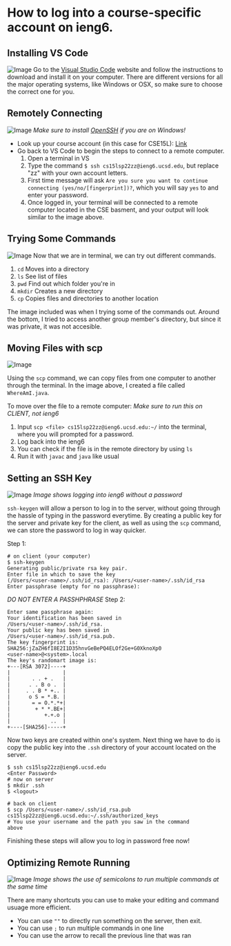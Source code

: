 # How to log into a course-specific account on ieng6. 

## Installing VS Code
![Image](sc1.png)
Go to the [Visual Studio Code](https://code.visualstudio.com/) website and follow the instructions to download and install it on your computer. There are different versions for all the major operating systems, like Windows or OSX, so make sure to choose the correct one for you.  

## Remotely Connecting
![Image](sc2.png)
*Make sure to install [OpenSSH](https://docs.microsoft.com/en-us/windows-server/administration/openssh/openssh_install_firstuse) if you are on Windows!*

* Look up your course account (in this case for CSE15L): [Link](https://sdacs.ucsd.edu/~icc/index.php)
* Go back to VS Code to begin the steps to connect to a remote computer.
  1. Open a terminal in VS
  2. Type the command `$ ssh cs15lsp22zz@ieng6.ucsd.edu`, but replace "zz" with your own account letters.
  3. First time message will ask `Are you sure you want to continue connecting (yes/no/[fingerprint])?`, which you    will say `yes` to and enter your password. 
  4. Once logged in, your terminal will be connected to a remote computer located in the CSE basment, and your output will look similar to the image above.
  
## Trying Some Commands
![Image](sc4.png) 
Now that we are in terminal, we can try out different commands. 
1. `cd` Moves into a directory
2. `ls` See list of files
3. `pwd` Find out which folder you're in
4. `mkdir` Creates a new directory
5. `cp` Copies files and directories to another location

The image included was when I trying some of the commands out. Around the bottom, I tried to access another group member's directory, but since it was private, it was not accesible. 

## Moving Files with **scp**
![Image](sc5.png)

Using the `scp` command, we can copy files from one computer to another through the terminal. In the image above, I created a file called `WhereAmI.java`.

To move over the file to a remote computer:
*Make sure to run this on CLIENT, not ieng6*
1. Input `scp <file> cs15lsp22zz@ieng6.ucsd.edu:~/` into the terminal, where you will prompted for a password.
2. Log back into the ieng6
3. You can check if the file is in the remote directory by using `ls` 
4. Run it with `javac` and `java` like usual

## Setting an SSH Key
![Image](sc6.png)
*Image shows logging into ieng6 without a password*

`ssh-keygen` will allow a person to log in to the server, without going through the hassle of typing in the password everytime. By creating a public key for the server and private key for the client, as well as using the `scp` command, we can store the password to log in way quicker.

Step 1:
```
# on client (your computer)
$ ssh-keygen
Generating public/private rsa key pair.
Enter file in which to save the key
(/Users/<user-name>/.ssh/id_rsa): /Users/<user-name>/.ssh/id_rsa
Enter passphrase (empty for no passphrase):
```

*DO NOT ENTER A PASSHPHRASE*
Step 2:
```
Enter same passphrase again:
Your identification has been saved in
/Users/<user-name>/.ssh/id_rsa.
Your public key has been saved in
/Users/<user-name>/.ssh/id_rsa.pub.
The key fingerprint is:
SHA256:jZaZH6fI8E2I1D35hnvGeBePQ4ELOf2Ge+G0XknoXp0
<user-name>@<system>.local
The key's randomart image is:
+---[RSA 3072]----+
|                 |
|       . . + .   |
|      . . B o .  |
|     . . B * +.. |
|      o S = *.B. |
|       = = O.*.*+|
|        + * *.BE+|
|           +.+.o |
|             ..  |
+----[SHA256]-----+
```
Now two keys are created within one's system. Next thing we have to do is copy the public key into the `.ssh` directory of your account located on the server.
```
$ ssh cs15lsp22zz@ieng6.ucsd.edu
<Enter Password>
# now on server
$ mkdir .ssh
$ <logout>

# back on client
$ scp /Users/<user-name>/.ssh/id_rsa.pub
cs15lsp22zz@ieng6.ucsd.edu:~/.ssh/authorized_keys
# You use your username and the path you saw in the command
above
```
Finishing these steps will allow you to log in password free now!

## Optimizing Remote Running
![Image](sc8.png)
*Image shows the use of semicolons to run multiple commands at the same time*

There are many shortcuts you can use to make your editing and command usuage more efficient. 
* You can use `""` to directly run something on the server, then exit.
* You can use `;` to run multiple commands in one line
* You can use the arrow to recall the previous line that was ran

